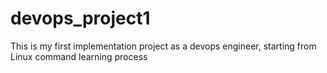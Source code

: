 # devops_project1
This is my first implementation project as a devops engineer, starting from Linux command
learning process